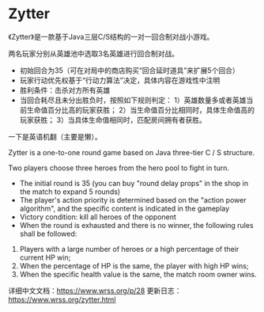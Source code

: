 # Zytter

《Zytter》是一款基于Java三层C/S结构的一对一回合制对战小游戏。

两名玩家分别从英雄池中选取3名英雄进行回合制对战。

- 初始回合为35（可在对局中的商店购买“回合延时道具”来扩展5个回合）
- 玩家行动优先权基于“行动力算法”决定，具体内容在游戏性中注明
- 胜利条件：击杀对方所有英雄
- 当回合耗尽且未分出胜负时，按照如下规则判定：
1）英雄数量多或者英雄当前生命值百分比高的玩家获胜；
2）当生命值百分比相同时，具体生命值高的玩家获胜；
3）当具体生命值相同时，匹配房间拥有者获胜。

一下是英语机翻（主要是懒）。

Zytter is a one-to-one round game based on Java three-tier C / S structure.

Two players choose three heroes from the hero pool to fight in turn.

- The initial round is 35 (you can buy "round delay props" in the shop in the match to expand 5 rounds)
- The player's action priority is determined based on the "action power algorithm", and the specific content is indicated in the gameplay
- Victory condition: kill all heroes of the opponent
- When the round is exhausted and there is no winner, the following rules shall be followed:
1) Players with a large number of heroes or a high percentage of their current HP win;
2) When the percentage of HP is the same, the player with high HP wins;
3) When the specific health value is the same, the match room owner wins.

详细中文文档：https://www.wrss.org/p/28
更新日志：https://www.wrss.org/zytter.html
